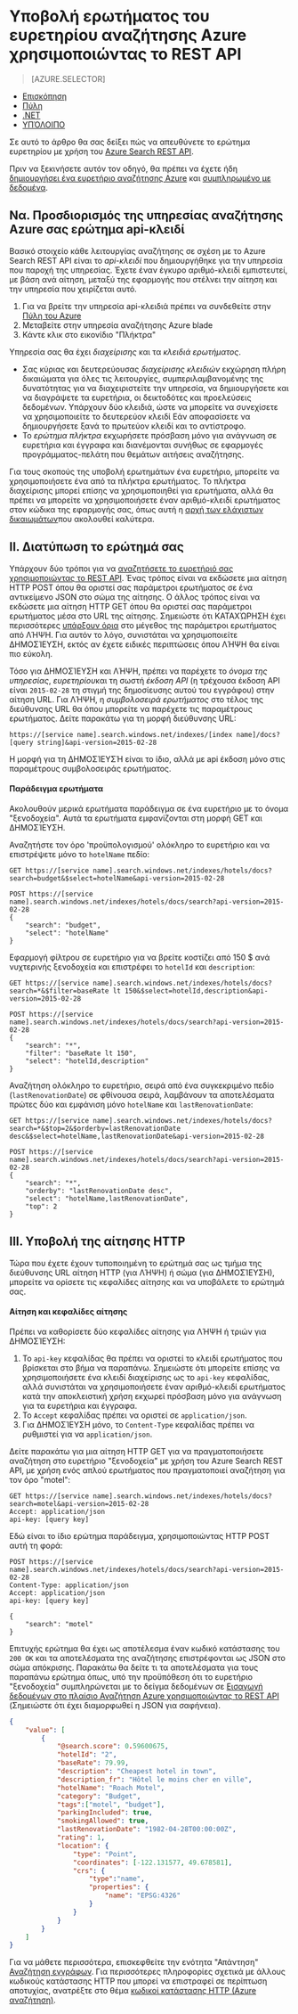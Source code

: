<properties
    pageTitle="Υποβολή ερωτήματος του ευρετηρίου αναζήτησης Azure χρησιμοποιώντας το REST API | Microsoft Azure | Υπηρεσία αναζήτησης φιλοξενούμενη cloud"
    description="Δημιουργήστε ένα ερώτημα αναζήτησης στο πλαίσιο Αναζήτηση Azure και χρησιμοποιήστε τις παραμέτρους αναζήτησης σε φίλτρα και ταξινόμηση αποτελεσμάτων αναζήτησης."
    services="search"
    documentationCenter=""
    manager="jhubbard"
    authors="ashmaka"
/>

<tags
    ms.service="search"
    ms.devlang="na"
    ms.workload="search"
    ms.topic="get-started-article"
    ms.tgt_pltfrm="na"
    ms.date="08/29/2016"
    ms.author="ashmaka"/>

# <a name="query-your-azure-search-index-using-the-rest-api"></a>Υποβολή ερωτήματος του ευρετηρίου αναζήτησης Azure χρησιμοποιώντας το REST API
> [AZURE.SELECTOR]
- [Επισκόπηση](search-query-overview.md)
- [Πύλη](search-explorer.md)
- [.NET](search-query-dotnet.md)
- [ΥΠΌΛΟΙΠΟ](search-query-rest-api.md)

Σε αυτό το άρθρο θα σας δείξει πώς να απευθύνετε το ερώτημα ευρετηρίου με χρήση του [Azure Search REST API](https://msdn.microsoft.com/library/azure/dn798935.aspx).

Πριν να ξεκινήσετε αυτόν τον οδηγό, θα πρέπει να έχετε ήδη [δημιουργήσει ένα ευρετήριο αναζήτησης Azure](search-what-is-an-index.md) και [συμπληρωμένο με δεδομένα](search-what-is-data-import.md).

## <a name="i-identify-your-azure-search-services-query-api-key"></a>Να. Προσδιορισμός της υπηρεσίας αναζήτησης Azure σας ερώτημα api-κλειδί
Βασικό στοιχείο κάθε λειτουργίας αναζήτησης σε σχέση με το Azure Search REST API είναι το *api-κλειδί* που δημιουργήθηκε για την υπηρεσία που παροχή της υπηρεσίας. Έχετε έναν έγκυρο αριθμό-κλειδί εμπιστευτεί, με βάση ανά αίτηση, μεταξύ της εφαρμογής που στέλνει την αίτηση και την υπηρεσία που χειρίζεται αυτό.

1. Για να βρείτε την υπηρεσία api-κλειδιά πρέπει να συνδεθείτε στην [Πύλη του Azure](https://portal.azure.com/)
2. Μεταβείτε στην υπηρεσία αναζήτησης Azure blade
3. Κάντε κλικ στο εικονίδιο "Πλήκτρα"

Υπηρεσία σας θα έχει *διαχείρισης* και τα *κλειδιά ερωτήματος*.

 - Σας κύριας και δευτερεύουσας *διαχείρισης κλειδιών* εκχώρηση πλήρη δικαιώματα για όλες τις λειτουργίες, συμπεριλαμβανομένης της δυνατότητας για να διαχειριστείτε την υπηρεσία, να δημιουργήσετε και να διαγράψετε τα ευρετήρια, οι δεικτοδότες και προελεύσεις δεδομένων. Υπάρχουν δύο κλειδιά, ώστε να μπορείτε να συνεχίσετε να χρησιμοποιείτε το δευτερεύον κλειδί Εάν αποφασίσετε να δημιουργήσετε ξανά το πρωτεύον κλειδί και το αντίστροφο.
 - Το *ερώτημα πλήκτρα* εκχωρήσετε πρόσβαση μόνο για ανάγνωση σε ευρετήρια και έγγραφα και διανέμονται συνήθως σε εφαρμογές προγράμματος-πελάτη που θεμάτων αιτήσεις αναζήτησης.

Για τους σκοπούς της υποβολή ερωτημάτων ένα ευρετήριο, μπορείτε να χρησιμοποιήσετε ένα από τα πλήκτρα ερωτήματος. Το πλήκτρα διαχείρισης μπορεί επίσης να χρησιμοποιηθεί για ερωτήματα, αλλά θα πρέπει να μπορείτε να χρησιμοποιήσετε έναν αριθμό-κλειδί ερωτήματος στον κώδικα της εφαρμογής σας, όπως αυτή η [αρχή των ελάχιστων δικαιωμάτων](https://en.wikipedia.org/wiki/Principle_of_least_privilege)που ακολουθεί καλύτερα.

## <a name="ii-formulate-your-query"></a>II. Διατύπωση το ερώτημά σας
Υπάρχουν δύο τρόποι για να [αναζητήσετε το ευρετήριό σας χρησιμοποιώντας το REST API](https://msdn.microsoft.com/library/azure/dn798927.aspx). Ένας τρόπος είναι να εκδώσετε μια αίτηση HTTP POST όπου θα οριστεί σας παράμετροι ερωτήματος σε ένα αντικείμενο JSON στο σώμα της αίτησης. Ο άλλος τρόπος είναι να εκδώσετε μια αίτηση HTTP GET όπου θα οριστεί σας παράμετροι ερωτήματος μέσα στο URL της αίτησης. Σημειώστε ότι ΚΑΤΑΧΏΡΗΣΗ έχει περισσότερες [υπάρξουν όρια](https://msdn.microsoft.com/library/azure/dn798927.aspx) στο μέγεθος της παράμετροι ερωτήματος από ΛΉΨΗ. Για αυτόν το λόγο, συνιστάται να χρησιμοποιείτε ΔΗΜΟΣΊΕΥΣΗ, εκτός αν έχετε ειδικές περιπτώσεις όπου ΛΉΨΗ θα είναι πιο εύκολη.

Τόσο για ΔΗΜΟΣΊΕΥΣΗ και ΛΉΨΗ, πρέπει να παρέχετε το *όνομα της υπηρεσίας*, *ευρετηρίου*και τη σωστή *έκδοση API* (η τρέχουσα έκδοση API είναι `2015-02-28` τη στιγμή της δημοσίευσης αυτού του εγγράφου) στην αίτηση URL. Για ΛΉΨΗ, η *συμβολοσειρά ερωτήματος* στο τέλος της διεύθυνσης URL θα όπου μπορείτε να παρέχετε τις παραμέτρους ερωτήματος. Δείτε παρακάτω για τη μορφή διεύθυνσης URL:

    https://[service name].search.windows.net/indexes/[index name]/docs?[query string]&api-version=2015-02-28

Η μορφή για τη ΔΗΜΟΣΊΕΥΣΉ είναι το ίδιο, αλλά με api έκδοση μόνο στις παραμέτρους συμβολοσειράς ερωτήματος.



#### <a name="example-queries"></a>Παράδειγμα ερωτήματα

Ακολουθούν μερικά ερωτήματα παράδειγμα σε ένα ευρετήριο με το όνομα "ξενοδοχεία". Αυτά τα ερωτήματα εμφανίζονται στη μορφή GET και ΔΗΜΟΣΊΕΥΣΗ.

Αναζητήστε τον όρο 'προϋπολογισμού' ολόκληρο το ευρετήριο και να επιστρέψετε μόνο το `hotelName` πεδίο:

```
GET https://[service name].search.windows.net/indexes/hotels/docs?search=budget&$select=hotelName&api-version=2015-02-28

POST https://[service name].search.windows.net/indexes/hotels/docs/search?api-version=2015-02-28
{
    "search": "budget",
    "select": "hotelName"
}
```

Εφαρμογή φίλτρου σε ευρετήριο για να βρείτε κοστίζει από 150 $ ανά νυχτερινής ξενοδοχεία και επιστρέφει το `hotelId` και `description`:

```
GET https://[service name].search.windows.net/indexes/hotels/docs?search=*&$filter=baseRate lt 150&$select=hotelId,description&api-version=2015-02-28

POST https://[service name].search.windows.net/indexes/hotels/docs/search?api-version=2015-02-28
{
    "search": "*",
    "filter": "baseRate lt 150",
    "select": "hotelId,description"
}
```

Αναζήτηση ολόκληρο το ευρετήριο, σειρά από ένα συγκεκριμένο πεδίο (`lastRenovationDate`) σε φθίνουσα σειρά, λαμβάνουν τα αποτελέσματα πρώτες δύο και εμφάνιση μόνο `hotelName` και `lastRenovationDate`:

```
GET https://[service name].search.windows.net/indexes/hotels/docs?search=*&$top=2&$orderby=lastRenovationDate desc&$select=hotelName,lastRenovationDate&api-version=2015-02-28

POST https://[service name].search.windows.net/indexes/hotels/docs/search?api-version=2015-02-28
{
    "search": "*",
    "orderby": "lastRenovationDate desc",
    "select": "hotelName,lastRenovationDate",
    "top": 2
}
```

## <a name="iii-submit-your-http-request"></a>III. Υποβολή της αίτησης HTTP
Τώρα που έχετε έχουν τυποποιημένη το ερώτημά σας ως τμήμα της διεύθυνσης URL αίτηση HTTP (για ΛΉΨΗ) ή σώμα (για ΔΗΜΟΣΊΕΥΣΗ), μπορείτε να ορίσετε τις κεφαλίδες αίτησης και να υποβάλετε το ερώτημά σας.

#### <a name="request-and-request-headers"></a>Αίτηση και κεφαλίδες αίτησης
Πρέπει να καθορίσετε δύο κεφαλίδες αίτησης για ΛΉΨΗ ή τριών για ΔΗΜΟΣΊΕΥΣΗ:
1. Το `api-key` κεφαλίδας θα πρέπει να οριστεί το κλειδί ερωτήματος που βρίσκεται στο βήμα να παραπάνω. Σημειώστε ότι μπορείτε επίσης να χρησιμοποιήσετε ένα κλειδί διαχείρισης ως το `api-key` κεφαλίδας, αλλά συνιστάται να χρησιμοποιήσετε έναν αριθμό-κλειδί ερωτήματος κατά την αποκλειστική χρήση εκχωρεί πρόσβαση μόνο για ανάγνωση για τα ευρετήρια και έγγραφα.
2. Το `Accept` κεφαλίδας πρέπει να οριστεί σε `application/json`.
3. Για ΔΗΜΟΣΊΕΥΣΗ μόνο, το `Content-Type` κεφαλίδας πρέπει να ρυθμιστεί για να `application/json`.

Δείτε παρακάτω για μια αίτηση HTTP GET για να πραγματοποιήσετε αναζήτηση στο ευρετήριο "ξενοδοχεία" με χρήση του Azure Search REST API, με χρήση ενός απλού ερωτήματος που πραγματοποιεί αναζήτηση για τον όρο "motel":

```
GET https://[service name].search.windows.net/indexes/hotels/docs?search=motel&api-version=2015-02-28
Accept: application/json
api-key: [query key]
```

Εδώ είναι το ίδιο ερώτημα παράδειγμα, χρησιμοποιώντας HTTP POST αυτή τη φορά:

```
POST https://[service name].search.windows.net/indexes/hotels/docs/search?api-version=2015-02-28
Content-Type: application/json
Accept: application/json
api-key: [query key]

{
    "search": "motel"
}
```

Επιτυχής ερώτημα θα έχει ως αποτέλεσμα έναν κωδικό κατάστασης του `200 OK` και τα αποτελέσματα της αναζήτησης επιστρέφονται ως JSON στο σώμα απόκρισης. Παρακάτω θα δείτε τι τα αποτελέσματα για τους παραπάνω ερώτημα όπως, υπό την προϋπόθεση ότι το ευρετήριο "ξενοδοχεία" συμπληρώνεται με το δείγμα δεδομένων σε [Εισαγωγή δεδομένων στο πλαίσιο Αναζήτηση Azure χρησιμοποιώντας το REST API](search-import-data-rest-api.md) (Σημειώστε ότι έχει διαμορφωθεί η JSON για σαφήνεια).

```JSON
{
    "value": [
        {
            "@search.score": 0.59600675,
            "hotelId": "2",
            "baseRate": 79.99,
            "description": "Cheapest hotel in town",
            "description_fr": "Hôtel le moins cher en ville",
            "hotelName": "Roach Motel",
            "category": "Budget",
            "tags":["motel", "budget"],
            "parkingIncluded": true,
            "smokingAllowed": true,
            "lastRenovationDate": "1982-04-28T00:00:00Z",
            "rating": 1,
            "location": {
                "type": "Point",
                "coordinates": [-122.131577, 49.678581],
                "crs": {
                    "type":"name",
                    "properties": {
                        "name": "EPSG:4326"
                    }
                }
            }
        }
    ]
}
```

Για να μάθετε περισσότερα, επισκεφθείτε την ενότητα "Απάντηση" [Αναζήτηση εγγράφων](https://msdn.microsoft.com/library/azure/dn798927.aspx). Για περισσότερες πληροφορίες σχετικά με άλλους κωδικούς κατάστασης HTTP που μπορεί να επιστραφεί σε περίπτωση αποτυχίας, ανατρέξτε στο θέμα [κωδικοί κατάστασης HTTP (Azure αναζήτηση)](https://msdn.microsoft.com/library/azure/dn798925.aspx).
